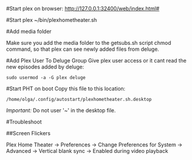 #Start plex on browser:
http://127.0.0.1:32400/web/index.html#

#Start plex
~/bin/plexhometheater.sh

#Add media folder

Make sure you add the media folder to the getsubs.sh script chmod command, so that plex can see newly added files from deluge.

#Add Plex User To Deluge Group
Give plex user access or it cant read the new episodes added by deluge:
```
sudo usermod -a -G plex deluge
```

#Start PHT on boot
Copy this file to this location:
```
/home/olga/.config/autostart/plexhometheater.sh.desktop
```

*Important:* Do not user '~' in the desktop file.

#Troubleshoot

##Screen Flickers

Plex Home Theater -> Preferences -> Change Preferences for System -> Advanced -> Vertical blank sync -> Enabled during video playback
